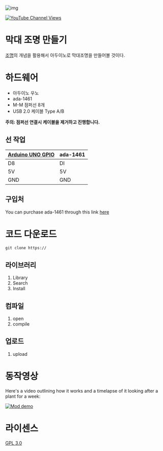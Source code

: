 ![img](https://cdn-shop.adafruit.com/970x728/1138-00.jpg)

[![YouTube Channel Views](https://img.shields.io/youtube/channel/views/UCz5BOU9J9pB_O0B8-rDjCWQ?label=YouTube&style=social)](https://www.youtube.com/watch?v=tQJWNoRK7sc)

# 막대 조명 만들기

[조명](https://ko.wikipedia.org/wiki/조명)의 개념을 활용해서 아두이노로 막대조명을 만들어볼 것이다.

# 하드웨어 

- 아두이노 우노  
- ada-1461
- M-M 점퍼선 8개 
- USB 2.0 케이블 Type A/B


**주의: 점퍼선 연결시 케이블을 제거하고 진행합니다.**

## 선 작업 

| [Arduino UNO GPIO](https://docs.arduino.cc/resources/pinouts/A000066-full-pinout.pdf) | ada-1461 |
|-----------|------|
|   D8     | DI  |
|   5V      | 5V  |
|   GND     | GND  |

## 구입처 

You can purchase ada-1461 through this link [here](https://www.devicemart.co.kr/goods/view?no=1274050)

# 코드 다운로드 

    git clone https://

## 라이브러리  
1. Library 
2. Search
3. Install

## 컴파일   

1. open
2. compile

## 업로드  
1. upload

# 동작영상 

Here's a video outlining how it works and a timelapse of it looking after a plant for a week:

[![Mod demo](https://i.ytimg.com/vi/qUL7x_0r-bA/maxresdefault.jpg)](https://www.youtube.com/watch?v=7J-s3NE6yNc "Video Title")

# 라이센스 
[GPL 3.0](https://olis.or.kr/license/Detailselect.do?lId=1072&mapCode=010072)
